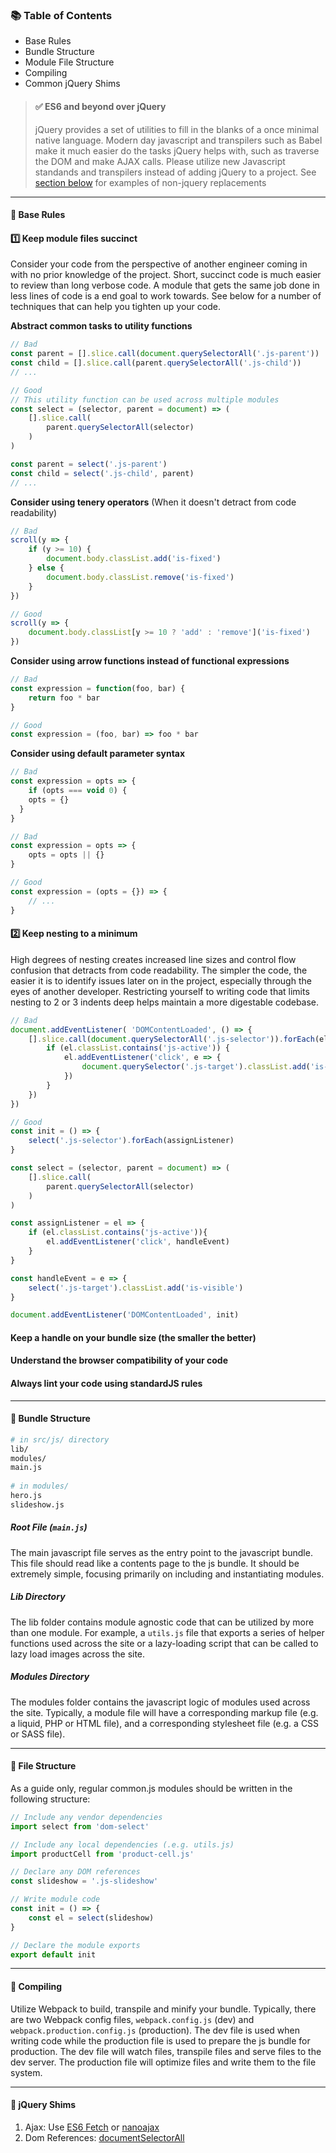 ### 📚 Table of Contents
- Base Rules
- Bundle Structure
- Module File Structure
- Compiling
- Common jQuery Shims

> #### ✅ ES6 and beyond over jQuery
> jQuery provides a set of utilities to fill in the blanks of a once minimal native language. Modern day javascript and transpilers such as Babel make it much easier do the tasks jQuery helps with, such as traverse the DOM and make AJAX calls. Please utilize new Javascript standands and transpilers instead of adding jQuery to a project. See [section below](#juery-shims) for examples of non-jquery replacements

***
#### 📍 Base Rules

#### 1️⃣ Keep module files succinct
Consider your code from the perspective of another engineer coming in with no prior knowledge of the project. Short, succinct code is much easier to review than long verbose code. A module that gets the same job done in less lines of code is a end goal to work towards. See below for a number of techniques that can help you tighten up your code.

**Abstract common tasks to utility functions**

```javascript
// Bad
const parent = [].slice.call(document.querySelectorAll('.js-parent'))
const child = [].slice.call(parent.querySelectorAll('.js-child'))
// ...

// Good
// This utility function can be used across multiple modules
const select = (selector, parent = document) => (
    [].slice.call(
        parent.querySelectorAll(selector)
    )
)

const parent = select('.js-parent')
const child = select('.js-child', parent)
// ...
```

**Consider using tenery operators** (When it doesn't detract from code readability)

```javascript
// Bad 
scroll(y => {
    if (y >= 10) {
        document.body.classList.add('is-fixed')
    } else {
        document.body.classList.remove('is-fixed')
    }
})

// Good
scroll(y => {
    document.body.classList[y >= 10 ? 'add' : 'remove']('is-fixed')
})
```

**Consider using arrow functions instead of functional expressions**

```javascript
// Bad
const expression = function(foo, bar) {
    return foo * bar
}

// Good
const expression = (foo, bar) => foo * bar
```

**Consider using default parameter syntax**

```javascript
// Bad
const expression = opts => {
    if (opts === void 0) {
    opts = {}
  }
}

// Bad
const expression = opts => {
    opts = opts || {}
}

// Good
const expression = (opts = {}) => {
    // ...
}
```



#### 2️⃣ Keep nesting to a minimum

High degrees of nesting creates increased line sizes and control flow confusion that detracts from code readability. The simpler the code, the easier it is to identify issues later on in the project, especially through the eyes of another developer. Restricting yourself to writing code that limits nesting to 2 or 3 indents deep helps maintain a more digestable codebase.

```javascript
// Bad
document.addEventListener( 'DOMContentLoaded', () => {
    [].slice.call(document.querySelectorAll('.js-selector')).forEach(el => {
        if (el.classList.contains('js-active')) {
            el.addEventListener('click', e => {
                document.querySelector('.js-target').classList.add('is-visible')
            })
        }
    })
})

// Good
const init = () => {
    select('.js-selector').forEach(assignListener)
}

const select = (selector, parent = document) => (
    [].slice.call(
        parent.querySelectorAll(selector)
    )
)

const assignListener = el => {
    if (el.classList.contains('js-active')){
        el.addEventListener('click', handleEvent)
    }
}

const handleEvent = e => {
    select('.js-target').classList.add('is-visible')
}

document.addEventListener('DOMContentLoaded', init)
```


#### Keep a handle on your bundle size (the smaller the better)
#### Understand the browser compatibility of your code
#### Always lint your code using standardJS rules

***

#### 📍 Bundle Structure


```bash
# in src/js/ directory
lib/
modules/
main.js
  
# in modules/
hero.js
slideshow.js
```

##### Root File (`main.js`) 
The main javascript file serves as the entry point to the javascript bundle. This file should read like a contents page to the js bundle. It should be extremely simple, focusing primarily on including and instantiating modules.

##### Lib Directory
The lib folder contains module agnostic code that can be utilized by more than one module. For example, a ```utils.js``` file that exports a series of helper functions used across the site or a lazy-loading script that can be called to lazy load images across the site.

##### Modules Directory
The modules folder contains the javascript logic of modules used across the site. Typically, a module file will have a corresponding markup file (e.g. a liquid, PHP or HTML file), and a corresponding stylesheet file (e.g. a CSS or SASS file).

***
#### 📍 File Structure
As a guide only, regular common.js modules should be written in the following structure:

```javascript
// Include any vendor dependencies
import select from 'dom-select'

// Include any local dependencies (.e.g. utils.js)
import productCell from 'product-cell.js'

// Declare any DOM references
const slideshow = '.js-slideshow'

// Write module code
const init = () => {
    const el = select(slideshow)
}

// Declare the module exports
export default init
```

***
#### 📍 Compiling
Utilize Webpack to build, transpile and minify your bundle. Typically, there are two Webpack config files, ```webpack.config.js``` (dev) and ```webpack.production.config.js``` (production). The dev file is used when writing code while the production file is used to prepare the js bundle for production. The dev file will watch files, transpile files and serve files to the dev server. The production file will optimize files and write them to the file system. 

***
#### 📍 jQuery Shims
1. Ajax: Use [ES6 Fetch](https://developer.mozilla.org/en-US/docs/Web/API/Fetch_API) or [nanoajax](https://github.com/yanatan16/nanoajax)
2. Dom References: [documentSelectorAll](https://developer.mozilla.org/en-US/docs/Web/API/Document/querySelectorAll)
